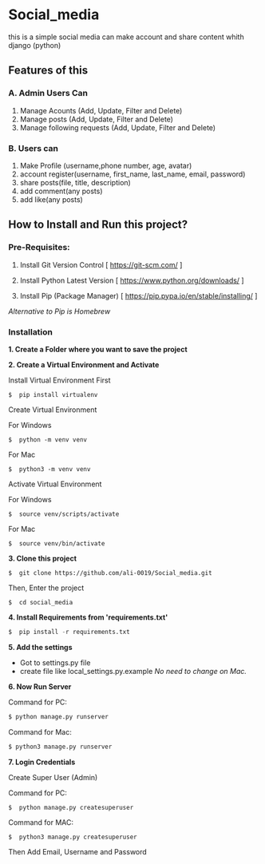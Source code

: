 # Social_media
this is a simple social media can make account and share content whith django (python)

## Features of this 

### A. Admin Users Can
1. Manage Acounts (Add, Update, Filter and Delete)
2. Manage posts (Add, Update, Filter and Delete)
3. Manage following requests (Add, Update, Filter and Delete)

### B. Users can
1. Make Profile (username,phone number, age, avatar)
2. account register(username, first_name, last_name, email, password)
3. share posts(file, title, description)
4. add comment(any posts)
5. add like(any posts)



## How to Install and Run this project?

### Pre-Requisites:
1. Install Git Version Control
[ https://git-scm.com/ ]

2. Install Python Latest Version
[ https://www.python.org/downloads/ ]

3. Install Pip (Package Manager)
[ https://pip.pypa.io/en/stable/installing/ ]

*Alternative to Pip is Homebrew*

### Installation
**1. Create a Folder where you want to save the project**

**2. Create a Virtual Environment and Activate**

Install Virtual Environment First
```
$  pip install virtualenv
```

Create Virtual Environment

For Windows
```
$  python -m venv venv
```
For Mac
```
$  python3 -m venv venv
```

Activate Virtual Environment

For Windows
```
$  source venv/scripts/activate
```

For Mac
```
$  source venv/bin/activate
```

**3. Clone this project**
```
$  git clone https://github.com/ali-0019/Social_media.git
```

Then, Enter the project
```
$  cd social_media
```

**4. Install Requirements from 'requirements.txt'**
```python
$  pip install -r requirements.txt
```

**5. Add the settings**

- Got to settings.py file
- create file like local_settings.py.example
*No need to change on Mac.*


**6. Now Run Server**

Command for PC:
```python
$ python manage.py runserver
```

Command for Mac:
```python
$ python3 manage.py runserver
```

**7. Login Credentials**

Create Super User (Admin)

Command for PC:
```
$  python manage.py createsuperuser
```

Command for MAC:
```
$  python3 manage.py createsuperuser
```
Then Add Email, Username and Password
